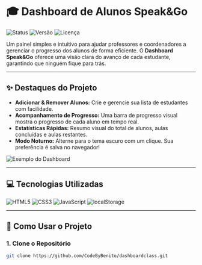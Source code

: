 # 🎓 Dashboard de Alunos Speak&Go

![Status](https://img.shields.io/badge/status-em%20desenvolvimento-yellow) ![Versão](https://img.shields.io/badge/version-1.0-blue) ![Licença](https://img.shields.io/badge/license-MIT-green)

Um painel simples e intuitivo para ajudar professores e coordenadores a gerenciar o progresso dos alunos de forma eficiente. O **Dashboard Speak&Go** oferece uma visão clara do avanço de cada estudante, garantindo que ninguém fique para trás.

---

## ✨ Destaques do Projeto

- **Adicionar & Remover Alunos:** Crie e gerencie sua lista de estudantes com facilidade.  
- **Acompanhamento de Progresso:** Uma barra de progresso visual mostra o progresso de cada aluno em tempo real.  
- **Estatísticas Rápidas:** Resumo visual do total de alunos, aulas concluídas e aulas restantes.  
- **Modo Noturno:** Alterne para o tema escuro com um clique. Sua preferência é salva no navegador!  

![Exemplo do Dashboard](https://via.placeholder.com/600x300.png?text=Dashboard+Speak%26Go)

---

## 💻 Tecnologias Utilizadas

![HTML5](https://img.shields.io/badge/HTML5-E34F26?style=for-the-badge&logo=html5&logoColor=white)
![CSS3](https://img.shields.io/badge/CSS3-1572B6?style=for-the-badge&logo=css3&logoColor=white)
![JavaScript](https://img.shields.io/badge/JavaScript-F7DF1E?style=for-the-badge&logo=javascript&logoColor=black)
![localStorage](https://img.shields.io/badge/localStorage-000000?style=for-the-badge&logo=google&logoColor=white)

---

## 🚀 Como Usar o Projeto

### 1. Clone o Repositório
```bash
git clone https://github.com/CodeByBenito/dashboardclass.git